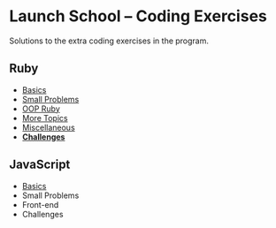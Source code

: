 # Launch School – Coding Exercises

Solutions to the extra coding exercises in the program.

## Ruby

* [Basics](/ruby/basics/README.md)
* [Small Problems](/ruby/small-problems/README.md)
* [OOP Ruby](/ruby/oop/README.md)
* [More Topics](/ruby/more-topics/README.md)
* [Miscellaneous](/ruby/misc/README.md)
* [**Challenges**](/ruby/challenges/README.md)

## JavaScript

* [Basics](/javascript/basics/README.md)
* Small Problems
* Front-end
* Challenges
